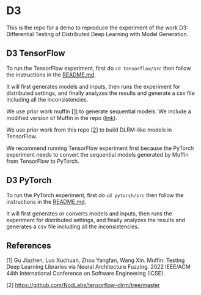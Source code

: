 # D3

This is the repo for a demo to reproduce the experiment of the work D3: Differential Testing of Distributed Deep Learning with Model Generation.

## D3 TensorFlow

To run the TensorFlow experiment, first do `cd tensorflow/src` then follow the instructions in the [README.md](./tensorflow/src/README.md).

It will first generates models and inputs, then runs the experiment for distributed settings, and finally analyzes the results and generate a csv file including all the inconsistencies.

We use prior work muffin [[1]](#1) to generate sequential models. We include a modified version of Muffin in the repo ([link](./tensorflow/src/muffin/)).

We use prior work from this repo [[2]](#2) to build DLRM-like models in TensorFlow.

We recommend running TensorFlow experiment first because the PyTorch experiment needs to convert the sequential models generated by Muffin from TensorFlow to PyTorch.

## D3 PyTorch

To run the PyTorch experiment, first do `cd pytorch/src` then follow the instructions in the [README.md](./pytorch/src/README.md).

It will first generates or converts models and inputs, then runs the experiment for distributed settings, and finally analyzes the results and generates a csv file including all the inconsistencies.

## References
<a id="1">[1]</a> 
Gu Jiazhen, Luo Xuchuan, Zhou Yangfan, Wang Xin.
Muffin: Testing Deep Learning Libraries via Neural Architecture Fuzzing. 
2022 IEEE/ACM 44th International Conference on Software Engineering (ICSE).

<a id="2">[2]</a> 
https://github.com/NodLabs/tensorflow-dlrm/tree/master
